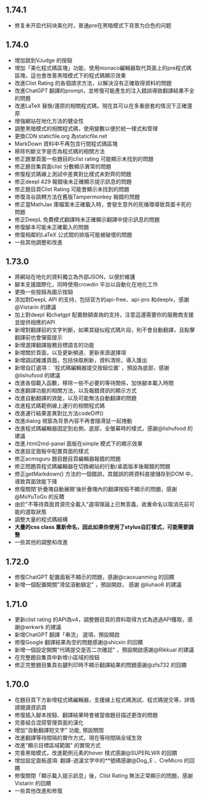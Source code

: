 ## 1.74.1

- 修复未开启代码块美化时，普通pre在黑暗模式下背景为白色的问题

## 1.74.0

- 增加跳到VJudge 的按鈕
- 增加「美化程式碼區塊」功能，使用monaco編輯器取代頁面上的pre程式碼區塊，這也會改善黑暗模式下的程式碼顯示效果
- 改進Clist Rating 的各個請求方法，以解決沒有正確取得資料的問題
- 改進ChatGPT 翻譯的prompt，並修復可能產生的注入錯誤導致翻譯結果不全的問題
- 改進LaTeX 替換/還原的相關程式碼，現在其可以在多重嵌套的情況下正確還原
- 增強網站在地化方法的健全性
- 調整黑暗模式的相關程式碼，使用變數以便於統一樣式和管理
- 更換CDN staticfile.org 為staticfile.net
- MarkDown 資料中不再包含行間程式碼區塊
- 移除判斷文字是否為程式碼的相關方法
- 修正題單頁面一些題目的clist rating 可能顯示未找到的問題
- 修正題目集頁面clist 分數顯示異常的問題
- 修復程式碼線上測試中差異對比樣式未對齊的問題
- 修正deepl 429 報錯後未正確顯示提示訊息的問題
- 修正題目頁Clist Rating 可能會顯示未找到的問題
- 修復洛谷跳轉方法在舊版Tampermonkey 報錯的問題
- 修正當MathJax 庫檔案未正確載入時，會發生意外的死循環導致頁面卡死的問題
- 修正DeepL 免費模式翻譯時未正確顯示翻譯中提示訊息的問題
- 修復腳本可能未正確載入的問題
- 修復相鄰的LaTeX 公式間的排版可能被破壞的問題
- 一些其他調整和改進

## 1.73.0

- 將網站在地化的資料獨立為外部JSON，以便於維護
- 腳本支援國際化，同時使用crowdin 平台以自動化在地化工作
- 更換一些按鈕為圖示按鈕
- 添加對DeepL API 的支持，包括官方的api-free、api-pro 和deeplx，感謝@Vistarin 的建議
- 加上對deepl 和chatgpt 配置餘額查詢的支持，注意這還需要你的服務商支援並提供相應的API
- 新增對翻譯前的文字判斷，如果其疑似程式碼片段，則不會自動翻譯，且點擊翻譯前也會彈窗提示
- 新增選擇翻譯服務目標語言的功能
- 新增關於頁面，以及更新頻道、更新來源選擇項
- 新增調試維護頁面，包括快取刷新，資料清除，導入匯出
- 新增自訂選項： '程式碼編輯器提交按鈕位置' ，預設為底部，感謝@lishufood 的建議
- 改進各個載入函數，移除一些不必要的等待關係，加快腳本載入時間
- 改進翻譯功能的相關方法，以及報錯資訊的顯示方式
- 改進自動翻譯的效能，以及可能無法自動翻譯的問題
- 改進程式碼範例線上運行的相關程式碼
- 改進運行結果差異對比方法codeDiff()
- 改進dialog 視窗為背景內容不再會隨滑鼠一起捲動
- 改進程式碼編輯器固定到右側，底部，全螢幕時的樣式，感謝@lishufood 的建議
- 改進.html2md-panel 面板在simple 模式下的顯示效果
- 改進設定面板中配置頁面的樣式
- 修正acmsguru 題目題目頁編輯器報錯的問題
- 修正問題頁程式碼編輯器在切換網站的行動/桌面版本後報錯的問題
- 修正getMarkdown() 方法的一個錯誤，其錯誤的將資料直接儲存到DOM 中，導致頁面效能下降
- 修復關閉'折疊塊自動展開'後折疊塊內的翻譯按鈕不顯示的問題，感謝@MoYuToGo 的反饋
- 由於"不等待頁面資源完全載入"選項理論上已無意義，故重命名以取消先前可能的選取狀態
- 調整大量的程式碼結構
- **大量的css class 重新命名，因此如果你使用了stylus自訂樣式，可能需要調整**
- 一些其他的調整和改進

## 1.72.0

- 修復ChatGPT 配置面板不顯示的問題，感謝@caoxuanming 的回饋
- 新增一個配置開關"滑鼠滾動鎖定" ，預設開啟， 感謝 @liuhao6 的建議

## 1.71.0

- 更新clist rating 的API為v4，調整題目頁的資料取得方式為透過API獲取，感謝@wrkwrk 的建議
- 新增ChatGPT 翻譯「串流」 選項，預設開啟
- 修復Google 翻譯結果為空的問題感謝@shicxin 的回饋
- 新增一個設定開關"代碼提交是否二次確認" ，預設開啟感謝@Rikkual 的建議
- 在完整題目集頁中新增小區域的按鈕
- 修正完整題目集頁右鍵列印時不顯示翻譯結果的問題感謝@zfs732 的回饋

## 1.70.0

- 在題目頁下方新增程式碼編輯器，支援線上程式碼測試、程式碼提交等，詳情請閱讀資訊頁
- 修復插入腳本按鈕、翻譯結果時會被當做題目描述更改的問題
- 完善組合混搭管理頁面的漢化
- 增加"自動翻譯短文字" 功能, 預設關閉
- 改進翻譯等待間隔的實作方式，現在等待間隔全域生效
- 改進"顯示目標區域範圍" 的實現方式
- 完善黑暗模式，改進範例元素的hover 樣式感謝@SUPERLWR 的回饋
- 增加設定面板選項: 翻譯-過濾文字中的\*\*號碼感謝@Dog_E 、CreMicro 的回饋
- 修復關閉「顯示載入提示訊息」後，Clist Rating 無法正常顯示的問題，感謝Vistarin 的回饋
- 一些其他改進和修復
